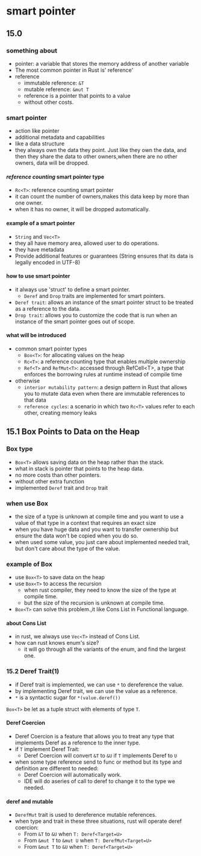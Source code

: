 # smart pointer

## 15.0

### something about

- pointer: a variable that stores the memory address of another variable
- The most common pointer in Rust is' reference'
- reference
  - immutable reference: `&T`
  - mutable reference: `&mut T`
  - reference is a pointer that points to a value
  - without other costs.

### smart pointer

- action like pointer
- additional metadata and capabilities
- like a data structure
- they always own the data they point. Just like they own the data, and then they share the data to other owners,when
there are no other owners, data will be dropped.

#### ***reference counting*** smart pointer type

- `Rc<T>`: reference counting smart pointer
- it can count the number of owners,makes this data keep by more than one owner.
- when it has no owner, it will be dropped automatically.

#### example of a smart pointer

- `String` and `Vec<T>`
- they all have memory area, allowed user to do operations.
- they have metadata
- Provide additional features or guarantees (String ensures that its data is legally encoded in UTF-8)

#### how to use smart pointer

- it always use 'struct' to define a smart pointer.
  - `Deref` and `Drop` traits are implemented for smart pointers.
- `Deref trait`: allows an instance of the smart pointer struct to be treated as a reference to the data.
- `Drop trait`: allows you to customize the code that is run when an instance of the smart pointer goes out of scope.

#### what will be introduced
- common smart pointer types
  - `Box<T>`: for allocating values on the heap
  - `Rc<T>`: a reference counting type that enables multiple ownership
  - `Ref<T>` and `RefMut<T>`: accessed through RefCell\<T>, a type that enforces the borrowing rules at runtime instead of compile time
- otherwise
  - `interior mutability pattern`: a design pattern in Rust that allows you to mutate data even when there are immutable references to that data
  - `reference cycles`: a scenario in which two `Rc<T>` values refer to each other, creating memory leaks

## 15.1 Box<T> Points to Data on the Heap

### Box<T> type

- `Box<T>` allows saving data on the heap rather than the stack.
- what in stack is pointer that points to the heap data.
- no more costs than other pointers.
- without other extra function
- implemented `Deref` trait and `Drop` trait

### when use Box<T>

- the size of a type is unknown at compile time and you want to use a value of that type in a context that requires an exact size
- when you have huge data and you want to transfer ownership but ensure the data won't be copied when you do so.
- when used some value, you just care about implemented needed trait, but don't care about the type of the value.

### example of Box<T>

- use `Box<T>`  to save data on the heap
- use `Box<T>` to access the recursion
  - when rust compiler, they need to know the size of the type at compile time.
  - but the size of the recursion is unknown at compile time.
- `Box<T>` can solve this problem.,it like Cons List in Functional language.

#### about Cons List

- in rust, we always use `Vec<T>` instead of Cons List.
- how can rust knows enum's size?
  - it will go through all the variants of the enum, and find the largest one.

### 15.2 Deref Trait(1)

- if Deref trait is implemented, we can use `*` to dereference the value.
- by implementing Deref trait, we can use the value as a reference.
- `*` is a syntactic sugar for `*(value.deref())`

`Box<T>` be let as a tuple struct with elements of type `T`.

#### Deref Coercion

- Deref Coercion is a feature that allows you to treat any type that implements Deref as a reference to the inner type.
- if `T` implement Deref Trait:
  - Deref Coercion will convert `&T` to `&U` if `T` implements Deref to `U`
- when some type reference send to func or method but its type and definition are different to needed:
  - Deref Coercion will automatically work.
  - IDE will do aseries of call to deref to change it to the type we needed.

#### deref and mutable

- `DerefMut` trait is used to dereference mutable references.
- when type and trait in these three situations, rust will operate deref coercion:
  - From `&T` to `&U` when `T: Deref<Target=U>`
  - From `&mut T` to `&mut U` when `T: DerefMut<Target=U>`
  - From `&mut T` to `&U` when `T: Deref<Target=U>`